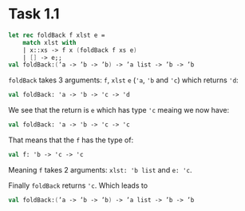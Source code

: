 # Task 1.1

```fsharp
let rec foldBack f xlst e =
    match xlst with
    | x::xs -> f x (foldBack f xs e)
    | [] -> e;;
val foldBack:(’a -> ’b -> ’b) -> ’a list -> ’b -> ’b
```

`foldBack` takes 3 arguments: `f`, `xlst` `e` (`'a`, `'b` and `'c`) which returns `'d`:

```fsharp
val foldBack: 'a -> 'b -> 'c -> 'd
```

We see that the return is `e` which has type `'c` meaing we now have:

```fsharp
val foldBack: 'a -> 'b -> 'c -> 'c
```

That means that the `f` has the type of:

```fsharp
val f: 'b -> 'c -> 'c
```

Meaning `f` takes 2 arguments: `xlst: 'b list` and `e: 'c`.

Finally `foldBack` returns `'c`. Which leads to

```fsharp
val foldBack:(’a -> ’b -> ’b) -> ’a list -> ’b -> ’b
```

